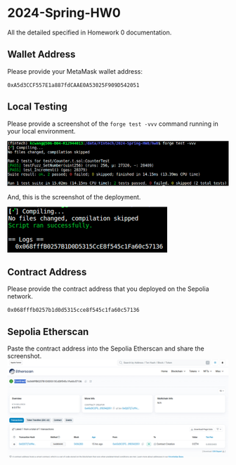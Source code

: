 # 2024-Spring-HW0

All the detailed specified in Homework 0 documentation.

## Wallet Address
Please provide your MetaMask wallet address:
```
0xA5d3CCF557E1a887fdCAAE0A53025F909D542051
```

## Local Testing
Please provide a screenshot of the `forge test -vvv` command running in your local environment.

![](Figure1.png)

And, this is the screenshot of the deployment.

![](Figure2.png)

## Contract Address
Please provide the contract address that you deployed on the Sepolia network. 
```
0x068fffb0257b1d0d5315cce8f545c1fa60c57136 
```


## Sepolia Etherscan
Paste the contract address into the Sepolia Etherscan and share the screenshot.
![](Figure3.png)